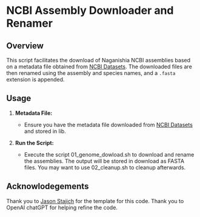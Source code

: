 # NCBI Assembly Downloader and Renamer

## Overview

This script facilitates the download of Naganishia NCBI assemblies based on a metadata file obtained from [NCBI Datasets](https://www.ncbi.nlm.nih.gov/datasets/genome/?taxon=1851509). The downloaded files are then renamed using the assembly and species names, and a `.fasta` extension is appended.

## Usage

1. **Metadata File:**
   - Ensure you have the metadata file downloaded from [NCBI Datasets](https://www.ncbi.nlm.nih.gov/datasets/genome/?taxon=1851509) and stored in lib.

2. **Run the Script:**
   - Execute the script 01_genome_dowload.sh to download and rename the assemblies. The output will be stored in download as FASTA files. You may want to use 02_cleanup.sh to cleanup afterwards.

## Acknowlodegements

Thank you to [Jason Stajich](https://github.com/hyphaltip) for the template for this code. Thank you to OpenAI chatGPT for helping refine the code. 
